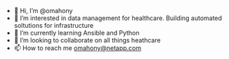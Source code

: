 - 👋 Hi, I’m @omahony
- 👀 I’m interested in data management for healthcare. Building automated soltutions for infrastructure
- 🌱 I’m currently learning Ansible and Python
- 💞️ I’m looking to collaborate on all things heathcare
- 📫 How to reach me omahony@netapp.com

<!---
omahony/omahony is a ✨ special ✨ repository because its `README.md` (this file) appears on your GitHub profile.
You can click the Preview link to take a look at your changes.
--->
